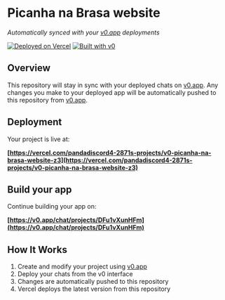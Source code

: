 # Picanha na Brasa website

*Automatically synced with your [v0.app](https://v0.app) deployments*

[![Deployed on Vercel](https://img.shields.io/badge/Deployed%20on-Vercel-black?style=for-the-badge&logo=vercel)](https://vercel.com/pandadiscord4-2871s-projects/v0-picanha-na-brasa-website-z3)
[![Built with v0](https://img.shields.io/badge/Built%20with-v0.app-black?style=for-the-badge)](https://v0.app/chat/projects/DFu1vXunHFm)

## Overview

This repository will stay in sync with your deployed chats on [v0.app](https://v0.app).
Any changes you make to your deployed app will be automatically pushed to this repository from [v0.app](https://v0.app).

## Deployment

Your project is live at:

**[https://vercel.com/pandadiscord4-2871s-projects/v0-picanha-na-brasa-website-z3](https://vercel.com/pandadiscord4-2871s-projects/v0-picanha-na-brasa-website-z3)**

## Build your app

Continue building your app on:

**[https://v0.app/chat/projects/DFu1vXunHFm](https://v0.app/chat/projects/DFu1vXunHFm)**

## How It Works

1. Create and modify your project using [v0.app](https://v0.app)
2. Deploy your chats from the v0 interface
3. Changes are automatically pushed to this repository
4. Vercel deploys the latest version from this repository
